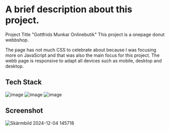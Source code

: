 
# A brief description about this project.
Project Title "Gottfrids Munkar Onlinebutik"
This project is a onepage donut webbshop.

The page has not much CSS to celebrate about because I was focusing more on JavaScript and that was also the main focus for this project.
The webb page is responsive to adapt all devices such as mobile, desktop and desktop.

## Tech Stack
![image](https://github.com/user-attachments/assets/97b82d48-12c0-4424-8cbd-f86b9d7db4c2)
![image](https://github.com/user-attachments/assets/a65737c6-7d51-4b98-a75a-d7ebdde67708)
![image](https://github.com/user-attachments/assets/1284df34-1374-4118-bf5f-151764cfec3b)

## Screenshot
![Skärmbild 2024-12-04 145718](https://github.com/user-attachments/assets/728f84fe-008a-4fe7-957c-145a59c3ebbb) 



















